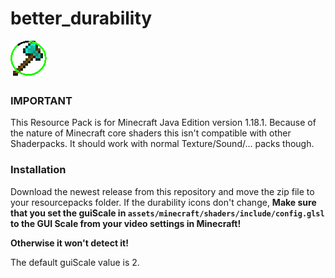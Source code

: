 # better_durability

![pack.png](pack.png)

### IMPORTANT
This Resource Pack is for Minecraft Java Edition version 1.18.1.
Because of the nature of Minecraft core shaders this isn't compatible with other Shaderpacks.
It should work with normal Texture/Sound/... packs though.

### Installation
Download the newest release from this repository and move the zip file to your resourcepacks folder.
If the durability icons don't change, **Make sure that you set the guiScale in ```assets/minecraft/shaders/include/config.glsl``` to the GUI Scale from your video settings in Minecraft!**

**__Otherwise it won't detect it!__**

The default guiScale value is 2.
